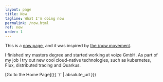 ```yaml
---
layout: page
title: Now
tagline: What I'm doing now
permalink: /now.html
ref: now
order: 1
---
```


This is a [now page](https://nownownow.com/about), and it was inspired by [the /now movement](https://sivers.org/nowff).

I finished my masters degree and started working at voize GmbH.
As part of my job I try out new cool cloud-native technologies, such as kubernetes, Flux, distributed tracing and Quarkus.

[Go to the Home Page]({{ '/' | absolute_url }})
